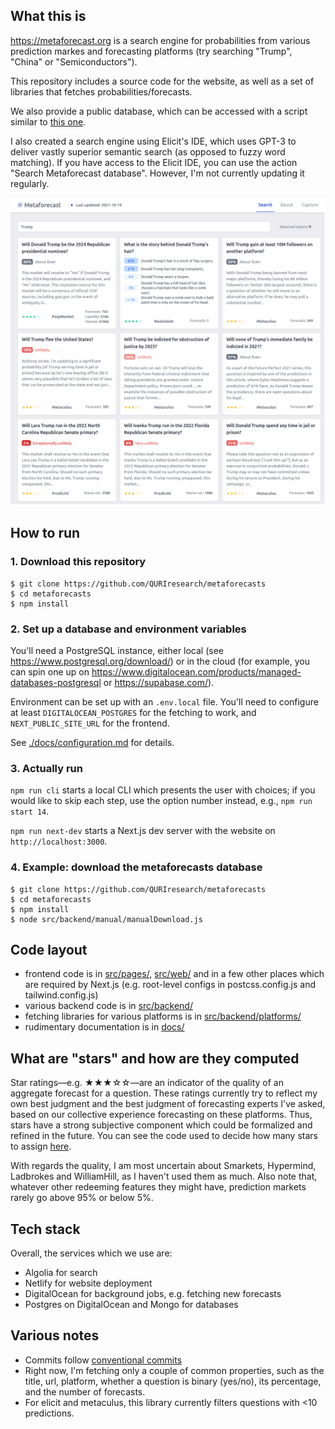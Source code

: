 ## What this is

https://metaforecast.org is a search engine for probabilities from various prediction markes and forecasting platforms (try searching "Trump", "China" or "Semiconductors").

This repository includes a source code for the website, as well as a set of libraries that fetches probabilities/forecasts.

We also provide a public database, which can be accessed with a script similar to [this one](./src/backend/manual/manualDownload.js).

I also created a search engine using Elicit's IDE, which uses GPT-3 to deliver vastly superior semantic search (as opposed to fuzzy word matching). If you have access to the Elicit IDE, you can use the action "Search Metaforecast database". However, I'm not currently updating it regularly.

[![](./public/screenshot.png)](https://metaforecast.org)

## How to run

### 1. Download this repository

```
$ git clone https://github.com/QURIresearch/metaforecasts
$ cd metaforecasts
$ npm install
```

### 2. Set up a database and environment variables

You'll need a PostgreSQL instance, either local (see https://www.postgresql.org/download/) or in the cloud (for example, you can spin one up on https://www.digitalocean.com/products/managed-databases-postgresql or https://supabase.com/).

Environment can be set up with an `.env.local` file. You'll need to configure at least `DIGITALOCEAN_POSTGRES` for the fetching to work, and `NEXT_PUBLIC_SITE_URL` for the frontend.

See [./docs/configuration.md](./docs/configuration.md) for details.

### 3. Actually run

`npm run cli` starts a local CLI which presents the user with choices; if you would like to skip each step, use the option number instead, e.g., `npm run start 14`.

`npm run next-dev` starts a Next.js dev server with the website on `http://localhost:3000`.

### 4. Example: download the metaforecasts database

```
$ git clone https://github.com/QURIresearch/metaforecasts
$ cd metaforecasts
$ npm install
$ node src/backend/manual/manualDownload.js
```

## Code layout

- frontend code is in [src/pages/](./src/pages/), [src/web/](./src/web/) and in a few other places which are required by Next.js (e.g. root-level configs in postcss.config.js and tailwind.config.js)
- various backend code is in [src/backend/](./src/backend/)
- fetching libraries for various platforms is in [src/backend/platforms/](./src/backend/platforms/)
- rudimentary documentation is in [docs/](./docs)

## What are "stars" and how are they computed

Star ratings—e.g. ★★★☆☆—are an indicator of the quality of an aggregate forecast for a question. These ratings currently try to reflect my own best judgment and the best judgment of forecasting experts I've asked, based on our collective experience forecasting on these platforms. Thus, stars have a strong subjective component which could be formalized and refined in the future. You can see the code used to decide how many stars to assign [here](./src/backend/utils/stars.js).

With regards the quality, I am most uncertain about Smarkets, Hypermind, Ladbrokes and WilliamHill, as I haven't used them as much. Also note that, whatever other redeeming features they might have, prediction markets rarely go above 95% or below 5%.

## Tech stack

Overall, the services which we use are:

- Algolia for search
- Netlify for website deployment
- DigitalOcean for background jobs, e.g. fetching new forecasts
- Postgres on DigitalOcean and Mongo for databases

## Various notes

- Commits follow [conventional commits](https://www.conventionalcommits.org/en/v1.0.0/#summary)
- Right now, I'm fetching only a couple of common properties, such as the title, url, platform, whether a question is binary (yes/no), its percentage, and the number of forecasts.
- For elicit and metaculus, this library currently filters questions with <10 predictions.
